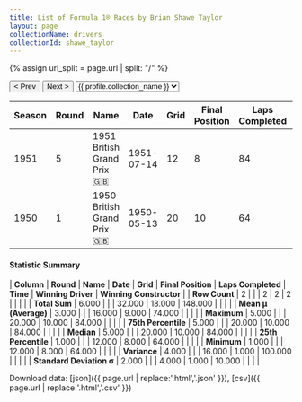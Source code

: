 ```yaml
---
title: List of Formula 1® Races by Brian Shawe Taylor
layout: page
collectionName: drivers
collectionId: shawe_taylor
---
```


{% assign url_split = page.url | split: "/" %}
<div id="collection-navigation">
<button onclick="selector.options[selector.selectedIndex-1].value && (window.location = selector.options[selector.selectedIndex-1].value);">&lt; Prev</button>
<button onclick="selector.options[selector.selectedIndex+1].value && (window.location = selector.options[selector.selectedIndex+1].value);">Next &gt;</button>
<select id="selector" onchange="this.options[this.selectedIndex].value && (window.location = this.options[this.selectedIndex].value);">
  {% for collectionId in site.data[page.collectionName].refs %}
    {% if collectionId == page.collectionId %}
      {% assign selected = "selected" %}
    {% else %}
      {% assign selected = "" %}
    {% endif %}
    {% assign profile = site.data[page.collectionName][collectionId].profile %}
    <option value="/f1/{{ page.collectionName }}/{{ collectionId }}/{{ url_split[4] }}" {{ selected }}>{{ profile.collection_name }}</option>
  {% endfor %}
</select>
</div>

| Season | Round | Name | Date | Grid | Final Position | Laps Completed | Time | Winning Driver | Winning Constructor |
|--|--|--|--|--|--|--|--|--|--|
| 1951 | 5 | 1951 British Grand Prix 🇬🇧 | 1951-07-14 | 12 | 8 | 84 |   | José Froilán González 🇦🇷 | Ferrari 🇮🇹 |
| 1950 | 1 | 1950 British Grand Prix 🇬🇧 | 1950-05-13 | 20 | 10 | 64 |   | Nino Farina 🇮🇹 | Alfa Romeo 🇮🇹 |

#### Statistic Summary

| **Column** | **Round** | **Name** | **Date** | **Grid** | **Final Position** | **Laps Completed** | **Time** | **Winning Driver** | **Winning Constructor** |
| **Row Count** | 2 |  |  | 2 | 2 | 2 |  |  |  |
| **Total Sum** | 6.000 |  |  | 32.000 | 18.000 | 148.000 |  |  |  |
| **Mean μ (Average)** | 3.000 |  |  | 16.000 | 9.000 | 74.000 |  |  |  |
| **Maximum** | 5.000 |  |  | 20.000 | 10.000 | 84.000 |  |  |  |
| **75th Percentile** | 5.000 |  |  | 20.000 | 10.000 | 84.000 |  |  |  |
| **Median** | 5.000 |  |  | 20.000 | 10.000 | 84.000 |  |  |  |
| **25th Percentile** | 1.000 |  |  | 12.000 | 8.000 | 64.000 |  |  |  |
| **Minimum** | 1.000 |  |  | 12.000 | 8.000 | 64.000 |  |  |  |
| **Variance** | 4.000 |  |  | 16.000 | 1.000 | 100.000 |  |  |  |
| **Standard Deviation σ** | 2.000 |  |  | 4.000 | 1.000 | 10.000 |  |  |  |

Download data: [json]({{ page.url | replace:'.html','.json' }}), [csv]({{ page.url | replace:'.html','.csv' }})
